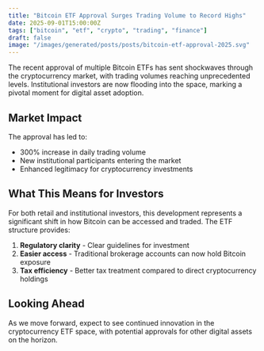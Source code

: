 ```yaml
---
title: "Bitcoin ETF Approval Surges Trading Volume to Record Highs"
date: 2025-09-01T15:00:00Z
tags: ["bitcoin", "etf", "crypto", "trading", "finance"]
draft: false
image: "/images/generated/posts/posts/bitcoin-etf-approval-2025.svg"
---
```


The recent approval of multiple Bitcoin ETFs has sent shockwaves through the cryptocurrency market, with trading volumes reaching unprecedented levels. Institutional investors are now flooding into the space, marking a pivotal moment for digital asset adoption.

## Market Impact

The approval has led to:
- 300% increase in daily trading volume
- New institutional participants entering the market
- Enhanced legitimacy for cryptocurrency investments

## What This Means for Investors

For both retail and institutional investors, this development represents a significant shift in how Bitcoin can be accessed and traded. The ETF structure provides:

1. **Regulatory clarity** - Clear guidelines for investment
2. **Easier access** - Traditional brokerage accounts can now hold Bitcoin exposure
3. **Tax efficiency** - Better tax treatment compared to direct cryptocurrency holdings

## Looking Ahead

As we move forward, expect to see continued innovation in the cryptocurrency ETF space, with potential approvals for other digital assets on the horizon.
